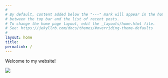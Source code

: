 ```yaml
---
#
# By default, content added below the "---" mark will appear in the home page
# between the top bar and the list of recent posts.
# To change the home page layout, edit the _layouts/home.html file.
# See: https://jekyllrb.com/docs/themes/#overriding-theme-defaults
#
layout: home
title: 
permalink: /
---
```


Welcome to my website! 

<img src="{{ site.url }}{{ site.baseurl }}/assets/headshot.jpg" width="" height="">


